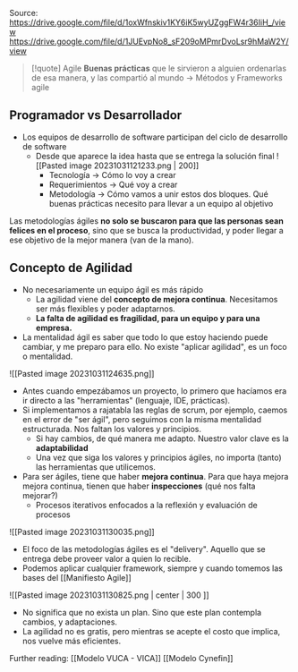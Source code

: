 Source: 
https://drive.google.com/file/d/1oxWfnskiv1KY6iK5wyUZggFW4r36IiH_/view
https://drive.google.com/file/d/1JUEvpNo8_sF209oMPmrDvoLsr9hMaW2Y/view

>[!quote] Agile
**Buenas prácticas** que le sirvieron a alguien ordenarlas de esa manera, y las compartió al mundo -> Métodos y Frameworks agile

## Programador vs Desarrollador
- Los equipos de desarrollo de software participan del ciclo de desarrollo de software
	- Desde que aparece la idea hasta que se entrega la solución final
		![[Pasted image 20231031121233.png | 200]]
		- Tecnología -> Cómo lo voy a crear
		- Requerimientos -> Qué voy a crear
		- Metodología -> Cómo vamos a unir estos dos bloques. Qué buenas prácticas necesito para llevar a un equipo al objetivo

Las metodologías ágiles **no solo se buscaron para que las personas sean felices en el proceso**, sino que se busca la productividad, y poder llegar a ese objetivo de la mejor manera (van de la mano).

## Concepto de Agilidad
- No necesariamente un equipo ágil es más rápido
	- La agilidad viene del **concepto de mejora continua**. Necesitamos ser más flexibles y poder adaptarnos.
	- **La falta de agilidad es fragilidad, para un equipo y para una empresa.**
- La mentalidad ágil es saber que todo lo que estoy haciendo puede cambiar, y me preparo para ello. No existe "aplicar agilidad", es un foco o mentalidad.

![[Pasted image 20231031124635.png]]

- Antes cuando empezábamos un proyecto, lo primero que hacíamos era ir directo a las "herramientas" (lenguaje, IDE, prácticas).
- Si implementamos a rajatabla las reglas de scrum, por ejemplo, caemos en el error de "ser ágil", pero seguimos con la misma mentalidad estructurada. Nos faltan los valores y principios.
	- Si hay cambios, de qué manera me adapto. Nuestro valor clave es la **adaptabilidad**
	- Una vez que siga los valores y principios ágiles, no importa (tanto) las herramientas que utilicemos.
- Para ser ágiles, tiene que haber **mejora continua**. Para que haya mejora mejora continua, tienen que haber **inspecciones** (qué nos falta mejorar?)
	- Procesos iterativos enfocados a la reflexión y evaluación de procesos

![[Pasted image 20231031130035.png]]

- El foco de las metodologías ágiles es el "delivery". Aquello que se entrega debe proveer valor a quien lo recible.
- Podemos aplicar cualquier framework, siempre y cuando tomemos las bases del [[Manifiesto Agile]]

![[Pasted image 20231031130825.png | center | 300 ]]
- No significa que no exista un plan. Sino que este plan contempla cambios, y adaptaciones.
- La agilidad no es gratis, pero mientras se acepte el costo que implica, nos vuelve más eficientes.

Further reading:
[[Modelo VUCA - VICA]]
[[Modelo Cynefin]]

